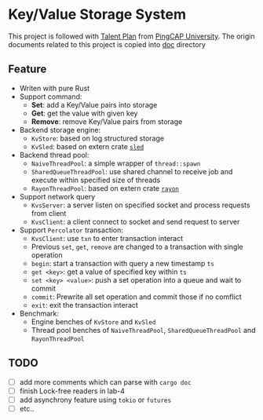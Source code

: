 # Key/Value Storage System

This project is followed with [Talent Plan](https://github.com/pingcap/talent-plan) from [PingCAP University](https://university.pingcap.com/). The origin documents related to this project is copied into [doc](./doc) directory

## Feature

- Writen with pure Rust
- Support command:
    - **Set**: add a Key/Value pairs into storage 
    - **Get**: get the value with given key
    - **Remove**: remove Key/Value pairs from storage
- Backend storage engine:
    - `KvStore`: based on log structured storage
    - `KvSled`: based on extern crate [`sled`](https://github.com/spacejam/sled)
- Backend thread pool:
    - `NaiveThreadPool`: a simple wrapper of `thread::spawn`
    - `SharedQueueThreadPool`: use shared channel to receive job and execute within specified size of threads
    - `RayonThreadPool`: based on extern crate [`rayon`](https://docs.rs/rayon/1.5.0/rayon/)
- Support network query
    - `KvsServer`: a server listen on specified socket and process requests from client
    - `KvsClient`: a client connect to socket and send request to server
- Support `Percolator` transaction:
    - `KvsClient`: use `txn` to enter transaction interact
    - Previous `set`, `get`, `remove` are changed to a transaction with single operation
    - `begin`: start a transaction with query a new timestamp `ts`
    - `get <key>`: get a value of specified key within `ts`
    - `set <key> <value>`: push a set operation into a queue and wait to commit
    - `commit`: Prewrite all set operation and commit those if no comflict
    - `exit`: exit the transaction interact
- Benchmark:
    - Engine benches of `KvStore` and `KvSled`
    - Thread pool benches of `NaiveThreadPool`, `SharedQueueThreadPool` and `RayonThreadPool`

## TODO

- [ ] add more comments which can parse with `cargo doc`
- [ ] finish Lock-free readers in lab-4
- [ ] add asynchrony feature using `tokio` or `futures`
- [ ] etc..